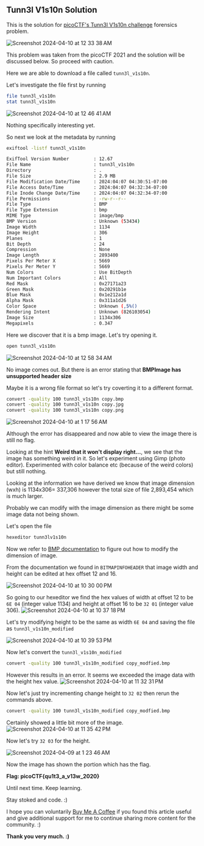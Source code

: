 ## Tunn3l V1s10n Solution

This is the solution for [picoCTF's Tunn3l V1s10n challenge](https://play.picoctf.org/practice/challenge/112?page=2) forensics problem.

![Screenshot 2024-04-10 at 12 33 38 AM](https://github.com/niccololampa/cyber-security-notes/assets/37615906/81978160-ec1d-4775-889e-06316c2dc441)

This problem was taken from the picoCTF 2021 and the solution will be discussed below. So proceed with caution.

Here we are able to download a file called `tunn3l_v1s10n`.

Let's investigate the file first by running 

```bash
file tunn3l_v1s10n
stat tunn3l_v1s10n
```

![Screenshot 2024-04-10 at 12 46 41 AM](https://github.com/niccololampa/cyber-security-notes/assets/37615906/6eccbdfc-42d5-47d6-8e58-b3caa0176ea5)

Nothing specifically interesting yet. 

So next we look at the metadata by running 

```bash
exiftool -listf tunn3l_v1s10n
```

```bash
ExifTool Version Number         : 12.67
File Name                       : tunn3l_v1s10n
Directory                       : .
File Size                       : 2.9 MB
File Modification Date/Time     : 2024:04:07 04:30:51-07:00
File Access Date/Time           : 2024:04:07 04:32:34-07:00
File Inode Change Date/Time     : 2024:04:07 04:32:34-07:00
File Permissions                : -rw-r--r--
File Type                       : BMP
File Type Extension             : bmp
MIME Type                       : image/bmp
BMP Version                     : Unknown (53434)
Image Width                     : 1134
Image Height                    : 306
Planes                          : 1
Bit Depth                       : 24
Compression                     : None
Image Length                    : 2893400
Pixels Per Meter X              : 5669
Pixels Per Meter Y              : 5669
Num Colors                      : Use BitDepth
Num Important Colors            : All
Red Mask                        : 0x27171a23
Green Mask                      : 0x20291b1e
Blue Mask                       : 0x1e212a1d
Alpha Mask                      : 0x311a1d26
Color Space                     : Unknown (,5%()
Rendering Intent                : Unknown (826103054)
Image Size                      : 1134x306
Megapixels                      : 0.347
```

Here we discover that it is a bmp image. Let's try opening it.

```bash
open tunn3l_v1s10n
```

![Screenshot 2024-04-10 at 12 58 34 AM](https://github.com/niccololampa/cyber-security-notes/assets/37615906/9c886ff8-24cd-45ab-b433-e8df3e791f63)

No image comes out. But there is an error stating that **BMPImage has unsupported header size**

Maybe it is a wrong file format so let's try coverting it to a different format. 

```bash
convert -quality 100 tunn3l_v1s10n copy.bmp
convert -quality 100 tunn3l_v1s10n copy.jpg
convert -quality 100 tunn3l_v1s10n copy.png
```

![Screenshot 2024-04-10 at 1 17 56 AM](https://github.com/niccololampa/cyber-security-notes/assets/37615906/ee1e68ce-9b7a-4caf-b90e-e4e9a2fba791)

Although the error has disappeared and  now able to view the image there is still no flag.

Looking at the hint **Weird that it won't display right...**, we see that the image has something weird in it. So let's experiment using Gimp (photo editor). Experimented with color balance etc (because of the weird colors) but still nothing. 



Looking at the information we have derived we know that image dimension (wxh) is 1134x306= 337,306 however the total size of file 2,893,454 which is much larger. 

Probably we can modify with the image dimension as  there might be some image data not being shown.

Let's open the file

```bash
hexeditor tunn3lv1s10n
```

Now we refer to [BMP documentation](https://en.wikipedia.org/wiki/BMP_file_format) to figure out how to modify the dimension of image. 

From the documentation we found in `BITMAPINFOHEADER` that image width and height can be edited at hex offset 12 and 16. 


![Screenshot 2024-04-10 at 10 30 00 PM](https://github.com/niccololampa/cyber-security-notes/assets/37615906/e78ca2b0-dfd4-4e7e-90fc-137c2326750f)

So going to our hexeditor we find the hex values of width at offset 12 to be `6E 04` (integer value 1134) and height at offset 16 to be `32 01` (integer value 306). 
![Screenshot 2024-04-10 at 10 37 18 PM](https://github.com/niccololampa/cyber-security-notes/assets/37615906/bd6de01e-cea5-4745-b55d-be11107820f2)

Let's try modifying height to be the same as width `6E 04` and saving the file as `tunn3l_v1s10n_modified`

![Screenshot 2024-04-10 at 10 39 53 PM](https://github.com/niccololampa/cyber-security-notes/assets/37615906/1939c1f1-68a1-4d1b-ae4a-928ad94b2971)


Now let's convert the `tunn3l_v1s10n_modified`

```bash
convert -quality 100 tunn3l_v1s10n_modified copy_modfied.bmp
```
However this results in an error. It seems we exceeded the image data with the height hex value. 
![Screenshot 2024-04-10 at 11 32 31 PM](https://github.com/niccololampa/cyber-security-notes/assets/37615906/2628c6ce-876f-4319-85c6-3c6c2458e3f9)

Now let's just try incrementing change height to `32 02` then rerun the commands above. 

```bash
convert -quality 100 tunn3l_v1s10n_modified copy_modfied.bmp
```

Certainly showed a little bit more of the image. 
![Screenshot 2024-04-10 at 11 35 42 PM](https://github.com/niccololampa/cyber-security-notes/assets/37615906/e95507f5-659f-4a47-ae33-b809a72b9fb7)

Now let's try `32 03` for the height. 

![Screenshot 2024-04-09 at 1 23 46 AM](https://github.com/niccololampa/cyber-security-notes/assets/37615906/6b30de11-6628-4296-961a-23ce1c7f8709)

Now the image has shown the portion which has the flag. 


**Flag: picoCTF{qu1t3_a_v13w_2020}**

Until next time. Keep learning.

Stay stoked and code. :)


I hope you can voluntarily [Buy Me A Coffee](https://www.buymeacoffee.com/thedatalife) if you found this article useful and give additional support for me to continue sharing more content for the community. :)

**Thank you very much. :)**

